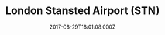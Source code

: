 ---
date: 2017-08-29T18:01:08.000Z
title: London Stansted Airport (STN)
latitude: 51.89036991471721
longitude: 0.2616527059581131
category: checkin
---